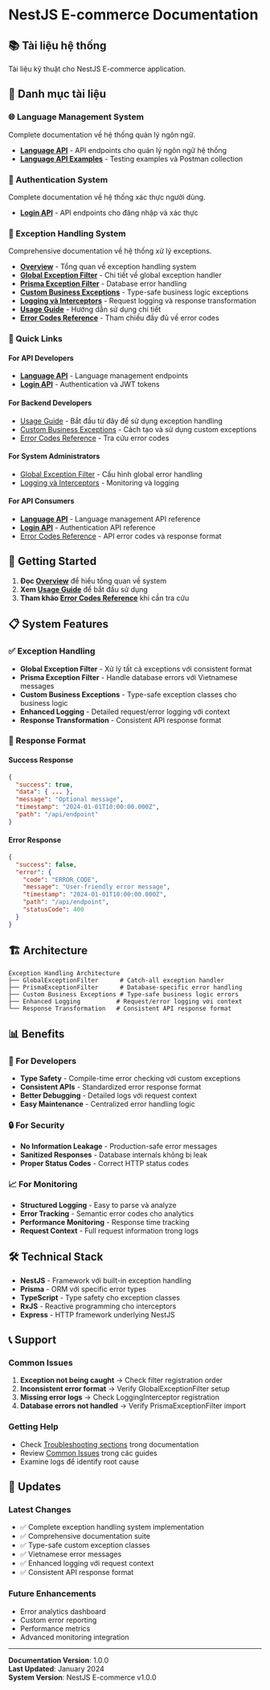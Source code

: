 # NestJS E-commerce Documentation

## 📚 Tài liệu hệ thống

Tài liệu kỹ thuật cho NestJS E-commerce application.

## 📖 Danh mục tài liệu

### 🌐 Language Management System

Complete documentation về hệ thống quản lý ngôn ngữ.

- **[Language API](./languages/language-api.md)** - API endpoints cho quản lý ngôn ngữ hệ thống
- **[Language API Examples](./languages/api-examples.md)** - Testing examples và Postman collection

### 🔐 Authentication System

Complete documentation về hệ thống xác thực người dùng.

- **[Login API](./authentication/login-api.md)** - API endpoints cho đăng nhập và xác thực

### 🚨 Exception Handling System

Comprehensive documentation về hệ thống xử lý exceptions.

- **[Overview](./exception-handling/README.md)** - Tổng quan về exception handling system
- **[Global Exception Filter](./exception-handling/global-exception-filter.md)** - Chi tiết về global exception handler
- **[Prisma Exception Filter](./exception-handling/prisma-exception-filter.md)** - Database error handling
- **[Custom Business Exceptions](./exception-handling/business-exceptions.md)** - Type-safe business logic exceptions
- **[Logging và Interceptors](./exception-handling/logging-interceptors.md)** - Request logging và response transformation
- **[Usage Guide](./exception-handling/usage-guide.md)** - Hướng dẫn sử dụng chi tiết
- **[Error Codes Reference](./exception-handling/error-codes.md)** - Tham chiếu đầy đủ về error codes

### 🎯 Quick Links

#### For API Developers

- **[Language API](./languages/language-api.md)** - Language management endpoints
- **[Login API](./authentication/login-api.md)** - Authentication và JWT tokens

#### For Backend Developers

- [Usage Guide](./exception-handling/usage-guide.md) - Bắt đầu từ đây để sử dụng exception handling
- [Custom Business Exceptions](./exception-handling/business-exceptions.md) - Cách tạo và sử dụng custom exceptions
- [Error Codes Reference](./exception-handling/error-codes.md) - Tra cứu error codes

#### For System Administrators

- [Global Exception Filter](./exception-handling/global-exception-filter.md) - Cấu hình global error handling
- [Logging và Interceptors](./exception-handling/logging-interceptors.md) - Monitoring và logging

#### For API Consumers

- **[Language API](./languages/language-api.md)** - Language management API reference
- **[Login API](./authentication/login-api.md)** - Authentication API reference
- [Error Codes Reference](./exception-handling/error-codes.md) - API error codes và response format

## 🚀 Getting Started

1. **Đọc [Overview](./exception-handling/README.md)** để hiểu tổng quan về system
2. **Xem [Usage Guide](./exception-handling/usage-guide.md)** để bắt đầu sử dụng
3. **Tham khảo [Error Codes Reference](./exception-handling/error-codes.md)** khi cần tra cứu

## 📋 System Features

### ✅ Exception Handling

- **Global Exception Filter** - Xử lý tất cả exceptions với consistent format
- **Prisma Exception Filter** - Handle database errors với Vietnamese messages
- **Custom Business Exceptions** - Type-safe exception classes cho business logic
- **Enhanced Logging** - Detailed request/error logging với context
- **Response Transformation** - Consistent API response format

### 🔄 Response Format

#### Success Response

```json
{
  "success": true,
  "data": { ... },
  "message": "Optional message",
  "timestamp": "2024-01-01T10:00:00.000Z",
  "path": "/api/endpoint"
}
```

#### Error Response

```json
{
  "success": false,
  "error": {
    "code": "ERROR_CODE",
    "message": "User-friendly error message",
    "timestamp": "2024-01-01T10:00:00.000Z",
    "path": "/api/endpoint",
    "statusCode": 400
  }
}
```

## 🏗️ Architecture

```
Exception Handling Architecture
├── GlobalExceptionFilter      # Catch-all exception handler
├── PrismaExceptionFilter      # Database-specific error handling
├── Custom Business Exceptions # Type-safe business logic errors
├── Enhanced Logging          # Request/error logging với context
└── Response Transformation   # Consistent API response format
```

## 📊 Benefits

### 🎯 For Developers

- **Type Safety** - Compile-time error checking với custom exceptions
- **Consistent APIs** - Standardized error response format
- **Better Debugging** - Detailed logs với request context
- **Easy Maintenance** - Centralized error handling logic

### 🔒 For Security

- **No Information Leakage** - Production-safe error messages
- **Sanitized Responses** - Database internals không bị leak
- **Proper Status Codes** - Correct HTTP status codes

### 📈 For Monitoring

- **Structured Logging** - Easy to parse và analyze
- **Error Tracking** - Semantic error codes cho analytics
- **Performance Monitoring** - Response time tracking
- **Request Context** - Full request information trong logs

## 🛠️ Technical Stack

- **NestJS** - Framework với built-in exception handling
- **Prisma** - ORM với specific error types
- **TypeScript** - Type safety cho exception classes
- **RxJS** - Reactive programming cho interceptors
- **Express** - HTTP framework underlying NestJS

## 📞 Support

### Common Issues

1. **Exception not being caught** → Check filter registration order
2. **Inconsistent error format** → Verify GlobalExceptionFilter setup
3. **Missing error logs** → Check LoggingInterceptor registration
4. **Database errors not handled** → Verify PrismaExceptionFilter import

### Getting Help

- Check [Troubleshooting sections](./exception-handling/usage-guide.md#troubleshooting) trong documentation
- Review [Common Issues](./exception-handling/global-exception-filter.md#troubleshooting) trong các guides
- Examine logs để identify root cause

## 🔄 Updates

### Latest Changes

- ✅ Complete exception handling system implementation
- ✅ Comprehensive documentation suite
- ✅ Type-safe custom exception classes
- ✅ Vietnamese error messages
- ✅ Enhanced logging với request context
- ✅ Consistent API response format

### Future Enhancements

- Error analytics dashboard
- Custom error reporting
- Performance metrics
- Advanced monitoring integration

---

**Documentation Version**: 1.0.0  
**Last Updated**: January 2024  
**System Version**: NestJS E-commerce v1.0.0
